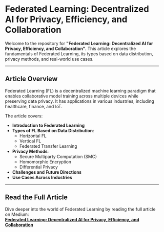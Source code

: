 # Federated Learning: Decentralized AI for Privacy, Efficiency, and Collaboration

Welcome to the repository for **"Federated Learning: Decentralized AI for Privacy, Efficiency, and Collaboration"**. This article explores the fundamentals of Federated Learning, its types based on data distribution, privacy methods, and real-world use cases.

---

## Article Overview

Federated Learning (FL) is a decentralized machine learning paradigm that enables collaborative model training across multiple devices while preserving data privacy. It has applications in various industries, including healthcare, finance, and IoT.

The article covers:
- **Introduction to Federated Learning**
- **Types of FL Based on Data Distribution**:
  - Horizontal FL
  - Vertical FL
  - Federated Transfer Learning
- **Privacy Methods**:
  - Secure Multiparty Computation (SMC)
  - Homomorphic Encryption
  - Differential Privacy
- **Challenges and Future Directions**
- **Use Cases Across Industries**

---

## Read the Full Article

Dive deeper into the world of Federated Learning by reading the full article on Medium:  
**[Federated Learning: Decentralized AI for Privacy, Efficiency, and Collaboration](https://medium.com/@theivision/federated-learning-decentralized-ai-for-privacy-efficiency-and-collaboration-04d79c2ca80a)**

